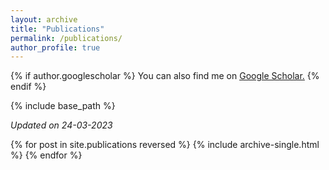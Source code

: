 ```yaml
---
layout: archive
title: "Publications"
permalink: /publications/
author_profile: true
---
```


{% if author.googlescholar %}
  You can also find me on <u><a href="{{author.googlescholar}}">Google Scholar</a>.</u>
{% endif %}

{% include base_path %}

<p><i> Updated on 24-03-2023</i></p>

{% for post in site.publications reversed %}
  {% include archive-single.html %}
{% endfor %}
